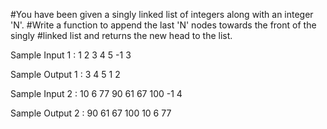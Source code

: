 #You have been given a singly linked list of integers along with an integer 'N'. 
#Write a function to append the last 'N' nodes towards the front of the singly 
#linked list and returns the new head to the list.

Sample Input 1 :
1 2 3 4 5 -1
3

Sample Output 1 :
3 4 5 1 2

Sample Input 2 :
10 6 77 90 61 67 100 -1
4

Sample Output 2 :
90 61 67 100 10 6 77 